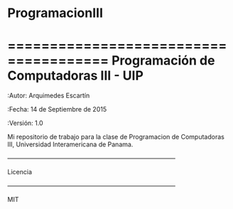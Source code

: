 # ProgramacionIII
======================================
Programación de Computadoras III - UIP
======================================

:Autor: Arquimedes Escartín

:Fecha: 14 de Septiembre de 2015

:Versión: 1.0


Mi repositorio de trabajo para la clase de Programacion de Computadoras III, Universidad Interamericana de Panama.

———————————————————————————

Licencia

———————————————————————————

MIT
